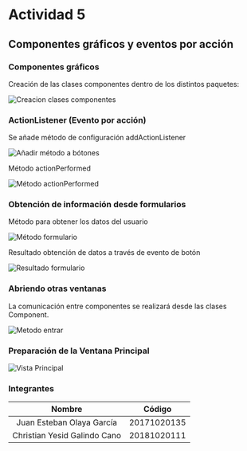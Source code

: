 # Actividad 5

## Componentes gráficos y eventos por acción

### Componentes gráficos

Creación de las clases componentes dentro de los distintos paquetes:

![Creacion clases componentes](Images/creacionClasesComponentes.JPG)

### ActionListener (Evento por acción)

Se añade método de configuración addActionListener

![Añadir método a bótones](Images/MetodoActionListener.jpg)

Método actionPerformed

![Método actionPerformed](Images/MetodoActionListener2.JPG)

### Obtención de información desde formularios

Método para obtener los datos del usuario

![Método formulario](Images/ObtencionFormularios.JPG)

Resultado obtención de datos a través de evento de botón

![Resultado formulario](Images/ResultadoFormulario.JPG)

### Abriendo otras ventanas
La comunicación entre componentes se realizará desde las clases Component.

![Metodo entrar](Images/metodoEntrar.JPG)


### Preparación de la Ventana Principal
![Vista Principal](Images/vistaPrincipal.JPG)


### Integrantes

| Nombre | Código  |
| :-----: | :-: |
| Juan Esteban Olaya García | 20171020135 |
| Christian Yesid Galindo Cano | 20181020111 |
